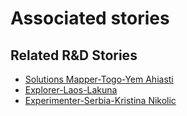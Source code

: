 # Associated stories

<!-- !!DO NOT REMOVE!! start autogenerated hyperlinks -->
## Related R&D Stories
- [Solutions Mapper\-Togo\-Yem Ahiasti](/stories/?doc=SolutionMappers_TGO)
- [Explorer\-Laos\-Lakuna](/stories/?doc=Explorers_LAO)
- [Experimenter\-Serbia\-Kristina Nikolic](/stories/?doc=Experimenters_SRB)
<!-- !!DO NOT REMOVE!! end autogenerated hyperlinks -->